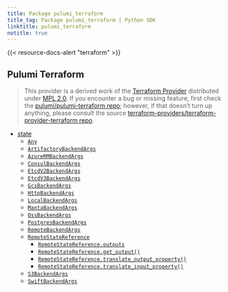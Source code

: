 ```yaml
---
title: Package pulumi_terraform
title_tag: Package pulumi_terraform | Python SDK
linktitle: pulumi_terraform
notitle: true
---
```


{{< resource-docs-alert "terraform" >}}

<section id="pulumi-terraform">
<h1>Pulumi Terraform<a class="headerlink" href="#pulumi-terraform" title="Permalink to this heading"></a></h1>
<blockquote>
<div><p>This provider is a derived work of the <a class="reference external" href="https://github.com/terraform-providers/terraform-provider-terraform">Terraform Provider</a> distributed under
<a class="reference external" href="https://www.mozilla.org/en-US/MPL/2.0/">MPL 2.0</a>. If you encounter a bug or missing feature, first check the
<a class="reference external" href="https://github.com/pulumi/pulumi-terraform/issues">pulumi/pulumi-terraform repo</a>; however, if that doesn’t turn up
anything, please consult the source <a class="reference external" href="https://github.com/terraform-providers/terraform-provider-terraform/issues">terraform-providers/terraform-provider-terraform repo</a>.</p>
</div></blockquote>
<div class="toctree-wrapper compound">
<ul>
<li class="toctree-l1"><a class="reference internal" href="state/">state</a><ul>
<li class="toctree-l2"><a class="reference internal" href="state/#pulumi_terraform.state.Any"><code class="docutils literal notranslate"><span class="pre">Any</span></code></a></li>
<li class="toctree-l2"><a class="reference internal" href="state/#pulumi_terraform.state.ArtifactoryBackendArgs"><code class="docutils literal notranslate"><span class="pre">ArtifactoryBackendArgs</span></code></a></li>
<li class="toctree-l2"><a class="reference internal" href="state/#pulumi_terraform.state.AzureRMBackendArgs"><code class="docutils literal notranslate"><span class="pre">AzureRMBackendArgs</span></code></a></li>
<li class="toctree-l2"><a class="reference internal" href="state/#pulumi_terraform.state.ConsulBackendArgs"><code class="docutils literal notranslate"><span class="pre">ConsulBackendArgs</span></code></a></li>
<li class="toctree-l2"><a class="reference internal" href="state/#pulumi_terraform.state.EtcdV2BackendArgs"><code class="docutils literal notranslate"><span class="pre">EtcdV2BackendArgs</span></code></a></li>
<li class="toctree-l2"><a class="reference internal" href="state/#pulumi_terraform.state.EtcdV3BackendArgs"><code class="docutils literal notranslate"><span class="pre">EtcdV3BackendArgs</span></code></a></li>
<li class="toctree-l2"><a class="reference internal" href="state/#pulumi_terraform.state.GcsBackendArgs"><code class="docutils literal notranslate"><span class="pre">GcsBackendArgs</span></code></a></li>
<li class="toctree-l2"><a class="reference internal" href="state/#pulumi_terraform.state.HttpBackendArgs"><code class="docutils literal notranslate"><span class="pre">HttpBackendArgs</span></code></a></li>
<li class="toctree-l2"><a class="reference internal" href="state/#pulumi_terraform.state.LocalBackendArgs"><code class="docutils literal notranslate"><span class="pre">LocalBackendArgs</span></code></a></li>
<li class="toctree-l2"><a class="reference internal" href="state/#pulumi_terraform.state.MantaBackendArgs"><code class="docutils literal notranslate"><span class="pre">MantaBackendArgs</span></code></a></li>
<li class="toctree-l2"><a class="reference internal" href="state/#pulumi_terraform.state.OssBackendArgs"><code class="docutils literal notranslate"><span class="pre">OssBackendArgs</span></code></a></li>
<li class="toctree-l2"><a class="reference internal" href="state/#pulumi_terraform.state.PostgresBackendArgs"><code class="docutils literal notranslate"><span class="pre">PostgresBackendArgs</span></code></a></li>
<li class="toctree-l2"><a class="reference internal" href="state/#pulumi_terraform.state.RemoteBackendArgs"><code class="docutils literal notranslate"><span class="pre">RemoteBackendArgs</span></code></a></li>
<li class="toctree-l2"><a class="reference internal" href="state/#pulumi_terraform.state.RemoteStateReference"><code class="docutils literal notranslate"><span class="pre">RemoteStateReference</span></code></a><ul>
<li class="toctree-l3"><a class="reference internal" href="state/#pulumi_terraform.state.RemoteStateReference.outputs"><code class="docutils literal notranslate"><span class="pre">RemoteStateReference.outputs</span></code></a></li>
<li class="toctree-l3"><a class="reference internal" href="state/#pulumi_terraform.state.RemoteStateReference.get_output"><code class="docutils literal notranslate"><span class="pre">RemoteStateReference.get_output()</span></code></a></li>
<li class="toctree-l3"><a class="reference internal" href="state/#pulumi_terraform.state.RemoteStateReference.translate_output_property"><code class="docutils literal notranslate"><span class="pre">RemoteStateReference.translate_output_property()</span></code></a></li>
<li class="toctree-l3"><a class="reference internal" href="state/#pulumi_terraform.state.RemoteStateReference.translate_input_property"><code class="docutils literal notranslate"><span class="pre">RemoteStateReference.translate_input_property()</span></code></a></li>
</ul>
</li>
<li class="toctree-l2"><a class="reference internal" href="state/#pulumi_terraform.state.S3BackendArgs"><code class="docutils literal notranslate"><span class="pre">S3BackendArgs</span></code></a></li>
<li class="toctree-l2"><a class="reference internal" href="state/#pulumi_terraform.state.SwiftBackendArgs"><code class="docutils literal notranslate"><span class="pre">SwiftBackendArgs</span></code></a></li>
</ul>
</li>
</ul>
</div>
</section>
